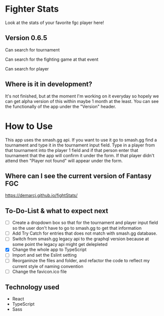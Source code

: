 # Fighter Stats

Look at the stats of your favorite fgc player here!

## Version 0.6.5

Can search for tournament 

Can search for the fighting game at that event

Can search for player

## Where is it in development?

It's not finished, but at the moment I'm working on it everyday so hopely we can get alpha version of this within maybe 1 month at the least.
You can see the functionally of the app under the "Version" header.  

# How to Use

This app uses the smash.gg api. If you want to use it go to smash.gg find a tournament and type it in the tournament input field. Type in a player from that tournament into the player 1 field and if that person enter that tournament that the app will confirm it under the form. If that player didn't attend then "Player not found" will appear under the form.


## Where can I see the current version of Fantasy FGC

https://demarcj.github.io/fightStats/


## To-Do-List & what to expect next
- [ ] Create a dropdown box so that for the tournament and player input field so the user don't have to go to smash.gg to get that information
- [ ] Add Try Catch for entries that does not match with smash.gg database.
- [ ] Switch from smash.gg legacy api to the graphql version because at some point the legacy api might get delepleted 
- [x] Change the whole app to TypeScript
- [ ] Import and set the Eslint setting
- [ ] Reorganinze the files and folder, and refactor the code to reflect my current style of naming convention 
- [ ] Change the favicon.ico file

## Technology used
* React
* TypeScript
* Sass